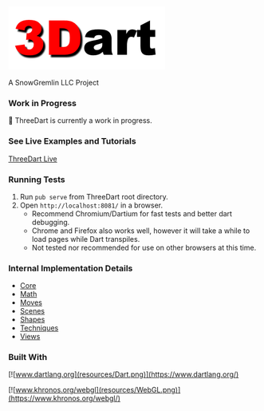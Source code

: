 [![ThreeDart](resources/ThreeDart.png)](https://github.com/Grant-Nelson/ThreeDart/blob/master/)

A SnowGremlin LLC Project

### Work in Progress

:seedling: ThreeDart is currently a work in progress.

### See Live Examples and Tutorials

[ThreeDart Live](http://grant-nelson.github.io/ThreeDart/build/web/)

### Running Tests

1.	Run `pub serve` from ThreeDart root directory.
2.	Open `http://localhost:8081/` in a browser.
	-	Recommend Chromium/Dartium for fast tests and better dart debugging.
	-	Chrome and Firefox also works well, however it will take a while to load pages while Dart transpiles.
	-	Not tested nor recommended for use on other browsers at this time.

### Internal Implementation Details

-	[Core](lib/src/Core)
-	[Math](lib/src/Math)
-	[Moves](lib/src/Moves)
-	[Scenes](lib/src/Scenes)
-	[Shapes](lib/src/Shapes)
-	[Techniques](lib/src/Techniques)
-	[Views](lib/src/Views)

### Built With

[![www.dartlang.org](resources/Dart.png)](https://www.dartlang.org/)

[![www.khronos.org/webgl](resources/WebGL.png)](https://www.khronos.org/webgl/)

